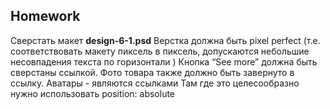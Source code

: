 ## Homework


Сверстать макет **design-6-1.psd**
Верстка должна быть pixel perfect (т.е. соответствовать макету пиксель в пиксель,
допускаются небольшие несовпадения текста по горизонтали )
Кнопка “See more” должна быть сверстаны ссылкой. Фото товара также должно быть
завернуто в ссылку.
Аватары - являются ссылками
Там где это целесообразно нужно использовать position: absolute
